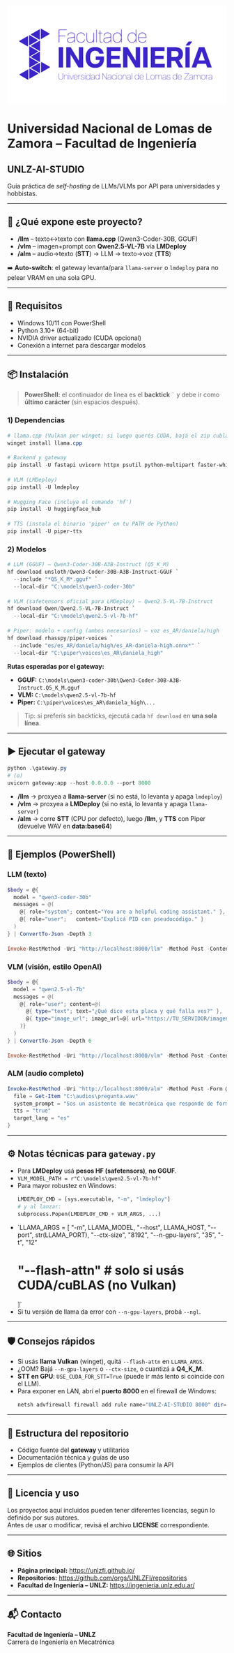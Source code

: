 ![Logo Institucional](https://github.com/JonatanBogadoUNLZ/PPS-Jonatan-Bogado/blob/9952aac097aca83a1aadfc26679fc7ec57369d82/LOGO%20AZUL%20HORIZONTAL%20-%20fondo%20transparente.png)

# Universidad Nacional de Lomas de Zamora – Facultad de Ingeniería  
## UNLZ-AI-STUDIO

Guía práctica de *self-hosting* de LLMs/VLMs por API para universidades y hobbistas.

---

## 🚀 ¿Qué expone este proyecto?

- **/llm** – texto↔texto con **llama.cpp** (Qwen3-Coder-30B, GGUF)  
- **/vlm** – imagen+prompt con **Qwen2.5-VL-7B** vía **LMDeploy**  
- **/alm** – audio→texto (**STT**) → LLM → texto→voz (**TTS**)

➡️ **Auto-switch**: el gateway levanta/para `llama-server` o `lmdeploy` para no pelear VRAM en una sola GPU.

---

## 🧩 Requisitos

- Windows 10/11 con PowerShell  
- Python 3.10+ (64-bit)  
- NVIDIA driver actualizado (CUDA opcional)  
- Conexión a internet para descargar modelos

---

## 📦 Instalación

> **PowerShell:** el continuador de línea es el **backtick** `` ` `` y debe ir como **último carácter** (sin espacios después).

### 1) Dependencias

```powershell
# llama.cpp (Vulkan por winget; si luego querés CUDA, bajá el zip cublas desde Releases)
winget install llama.cpp

# Backend y gateway
pip install -U fastapi uvicorn httpx psutil python-multipart faster-whisper

# VLM (LMDeploy)
pip install -U lmdeploy

# Hugging Face (incluye el comando 'hf')
pip install -U huggingface_hub

# TTS (instala el binario 'piper' en tu PATH de Python)
pip install -U piper-tts
```

### 2) Modelos

```powershell
# LLM (GGUF) – Qwen3-Coder-30B-A3B-Instruct (Q5_K_M)
hf download unsloth/Qwen3-Coder-30B-A3B-Instruct-GGUF `
  --include "*Q5_K_M*.gguf" `
  --local-dir "C:\models\qwen3-coder-30b"

# VLM (safetensors oficial para LMDeploy) – Qwen2.5-VL-7B-Instruct
hf download Qwen/Qwen2.5-VL-7B-Instruct `
  --local-dir "C:\models\qwen2.5-vl-7b-hf"

# Piper: modelo + config (ambos necesarios) – voz es_AR/daniela/high
hf download rhasspy/piper-voices `
  --include "es/es_AR/daniela/high/es_AR-daniela-high.onnx*" `
  --local-dir "C:\piper\voices\es_AR\daniela_high"

```

**Rutas esperadas por el gateway:**
- **GGUF:** `C:\models\qwen3-coder-30b\Qwen3-Coder-30B-A3B-Instruct.Q5_K_M.gguf`  
- **VLM:**  `C:\models\qwen2.5-vl-7b-hf`  
- **Piper:** `C:\piper\voices\es_AR\daniela_high\...`

> Tip: si preferís sin backticks, ejecutá cada `hf download` en **una sola línea**.

---

## ▶️ Ejecutar el gateway

```powershell
python .\gateway.py
# (o)
uvicorn gateway:app --host 0.0.0.0 --port 8000
```

- **/llm** → proxyea a **llama-server** (si no está, lo levanta y apaga `lmdeploy`)  
- **/vlm** → proxyea a **LMDeploy** (si no está, lo levanta y apaga `llama-server`)  
- **/alm** → corre **STT** (CPU por defecto), luego **/llm**, y **TTS** con Piper (devuelve WAV en **data:base64**)

---

## 🧪 Ejemplos (PowerShell)

### LLM (texto)
```powershell
$body = @{
  model = "qwen3-coder-30b"
  messages = @(
    @{ role="system"; content="You are a helpful coding assistant." },
    @{ role="user";   content="Explicá PID con pseudocódigo." }
  )
} | ConvertTo-Json -Depth 3

Invoke-RestMethod -Uri "http://localhost:8000/llm" -Method Post -ContentType "application/json" -Body $body
```

### VLM (visión, estilo OpenAI)
```powershell
$body = @{
  model = "qwen2.5-vl-7b"
  messages = @(
    @{ role="user"; content=@(
      @{ type="text"; text="¿Qué dice esta placa y qué falla ves?" },
      @{ type="image_url"; image_url=@{ url="https://TU_SERVIDOR/imagen.jpg" } }
    )}
  )
} | ConvertTo-Json -Depth 6

Invoke-RestMethod -Uri "http://localhost:8000/vlm" -Method Post -ContentType "application/json" -Body $body
```

### ALM (audio completo)
```powershell
Invoke-RestMethod -Uri "http://localhost:8000/alm" -Method Post -Form @{
  file = Get-Item "C:\audios\pregunta.wav"
  system_prompt = "Sos un asistente de mecatrónica que responde de forma clara."
  tts = "true"
  target_lang = "es"
}
```

---

## ⚙️ Notas técnicas para `gateway.py`

- Para **LMDeploy** usá **pesos HF (safetensors)**, **no GGUF**.  
- `VLM_MODEL_PATH = r"C:\models\qwen2.5-vl-7b-hf"`  
- Para mayor robustez en Windows:
  ```python
  LMDEPLOY_CMD = [sys.executable, "-m", "lmdeploy"]
  # y al lanzar:
  subprocess.Popen(LMDEPLOY_CMD + VLM_ARGS, ...)
  ```
- `LLAMA_ARGS = [
    "-m", LLAMA_MODEL,
    "--host", LLAMA_HOST, "--port", str(LLAMA_PORT),
    "--ctx-size", "8192",
    "--n-gpu-layers", "35",
    "-t", "12"
    # "--flash-attn"  # solo si usás CUDA/cuBLAS (no Vulkan)
  ]`
- Si tu versión de llama da error con `--n-gpu-layers`, probá `--ngl`.

---

## 🛡️ Consejos rápidos

- Si usás **llama Vulkan** (winget), quitá `--flash-attn` en `LLAMA_ARGS`.  
- ¿OOM? Bajá `--n-gpu-layers` o `--ctx-size`, o cuantizá a **Q4_K_M**.  
- **STT en GPU**: `USE_CUDA_FOR_STT=True` (puede ir más lento si coincide con el LLM).  
- Para exponer en LAN, abrí el **puerto 8000** en el firewall de Windows:
  ```powershell
  netsh advfirewall firewall add rule name="UNLZ-AI-STUDIO 8000" dir=in action=allow protocol=TCP localport=8000
  ```

---

## 📂 Estructura del repositorio

- Código fuente del **gateway** y utilitarios  
- Documentación técnica y guías de uso  
- Ejemplos de clientes (Python/JS) para consumir la API

---

## 📜 Licencia y uso

Los proyectos aquí incluidos pueden tener diferentes licencias, según lo definido por sus autores.  
Antes de usar o modificar, revisá el archivo **LICENSE** correspondiente.

---

## 🌐 Sitios

- **Página principal:** https://unlzfi.github.io/  
- **Repositorios:** https://github.com/orgs/UNLZFI/repositories  
- **Facultad de Ingeniería – UNLZ:** https://ingenieria.unlz.edu.ar/

---

## 📬 Contacto

**Facultad de Ingeniería – UNLZ**  
Carrera de Ingeniería en Mecatrónica
